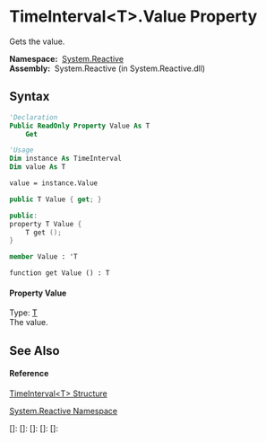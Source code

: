 # TimeInterval\<T\>.Value Property

Gets the value.

**Namespace:**  [System.Reactive](System.Reactive\System.Reactive.md)  
**Assembly:**  System.Reactive (in System.Reactive.dll)

## Syntax

```vb
'Declaration
Public ReadOnly Property Value As T
    Get
```

```vb
'Usage
Dim instance As TimeInterval
Dim value As T

value = instance.Value
```

```csharp
public T Value { get; }
```

```c++
public:
property T Value {
    T get ();
}
```

```fsharp
member Value : 'T
```

```jscript
function get Value () : T
```

#### Property Value

Type: [T](TimeInterval\TimeInterval(T).md)  
The value.

## See Also

#### Reference

[TimeInterval\<T\> Structure](TimeInterval\TimeInterval(T).md)

[System.Reactive Namespace](System.Reactive\System.Reactive.md)

[]: 
[]: 
[]: 
[]: 
[]: 